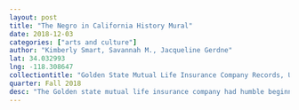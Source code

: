 ```yaml
---
layout: post
title: "The Negro in California History Mural"
date: 2018-12-03
categories: ["arts and culture"]
author: "Kimberly Smart, Savannah M., Jacqueline Gerdne"
lat: 34.032993
lng: -118.308647
collectiontitle: "Golden State Mutual Life Insurance Company Records, UCLA Library Special Collections"
quarter: Fall 2018
desc: "The Golden state mutual life insurance company had humble beginnings with a rented, one-room office on Central Avenue but it quickly prospered financially as it found a market within the black community and opened up their headquarters on West Adams Blvd in a previously Caucasian-dominated neighborhood."
---
```

